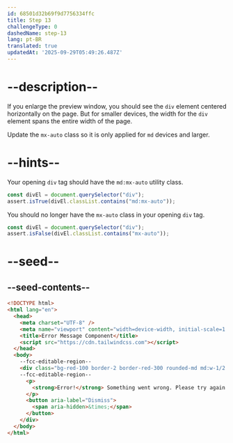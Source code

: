 ```yaml
---
id: 68501d32b69f9d7756334ffc
title: Step 13
challengeType: 0
dashedName: step-13
lang: pt-BR
translated: true
updatedAt: '2025-09-29T05:49:26.487Z'
---
```


# --description--

If you enlarge the preview window, you should see the `div` element centered horizontally on the page. But for smaller devices, the width for the `div` element spans the entire width of the page.  

Update the `mx-auto` class so it is only applied for `md` devices and larger.

# --hints--

Your opening `div` tag should have the `md:mx-auto` utility class.

```js
const divEl = document.querySelector("div");
assert.isTrue(divEl.classList.contains("md:mx-auto"));
```

You should no longer have the `mx-auto` class in your opening `div` tag.

```js
const divEl = document.querySelector("div");
assert.isFalse(divEl.classList.contains("mx-auto"));
```

# --seed--

## --seed-contents--

```html
<!DOCTYPE html>
<html lang="en">
  <head>
    <meta charset="UTF-8" />
    <meta name="viewport" content="width=device-width, initial-scale=1.0" />
    <title>Error Message Component</title>
    <script src="https://cdn.tailwindcss.com"></script>
  </head>
  <body>
    --fcc-editable-region--
    <div class="bg-red-100 border-2 border-red-300 rounded-md md:w-1/2 p-4 mt-4 mx-auto">
    --fcc-editable-region--
      <p>
        <strong>Error!</strong> Something went wrong. Please try again.
      </p>
      <button aria-label="Dismiss">
        <span aria-hidden>&times;</span>
      </button>
    </div>
  </body>
</html>
```
